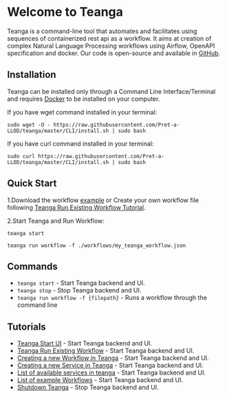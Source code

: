 # Welcome to Teanga
Teanga is a command-line tool that automates and facilitates using sequences of containerized rest api as a workflow. It aims at creation of complex Natural Language Processing workflows using Airflow, OpenAPI specification and docker.
Our code is open-source and available in [GitHub](https://github.com/pret-a-llod/teanga).

## Installation

Teanga can be installed only through a Command Line Interface/Terminal and requires [Docker](https://docs.docker.com/get-docker/) to be installed on your computer.

If you have wget command installed in your terminal:

    sudo wget -O - https://raw.githubusercontent.com/Pret-a-LLOD/teanga/master/CLI/install.sh | sudo bash

If you have curl command installed in your terminal:

    sudo curl https://raw.githubusercontent.com/Pret-a-LLOD/teanga/master/CLI/install.sh | sudo bash

## Quick Start
1.Download the workflow [example](https://raw.githubusercontent.com/Pret-a-LLOD/teanga/master/workflows/dkpro_treetagger.json) 
   or Create your own workflow file following [Teanga Run Existing Workflow Tutorial](/run_existing_workflow).

2.Start Teanga and Run Workflow:

    teanga start

    teanga run workflow -f ./workflows/my_teanga_workflow.json


## Commands

* `teanga start` - Start Teanga backend and UI.
* `teanga stop` - Stop Teanga backend and UI.
* `teanga run workflow -f {filepath}` -  Runs a workflow through the command line


## Tutorials

* [Teanga Start UI](/teanga/teanga_ui/) - Start Teanga backend and UI.
* [Teanga Run Existing Workflow](/teanga/run_existing_workflow/) - Start Teanga backend and UI.
* [Creating a new Workflow in Teanga](/teanga/create_new_workflow/) - Start Teanga backend and UI.
* [Creating a new Service in Teanga](/teanga/create_new_workflow/) - Start Teanga backend and UI.
* [List of available services in teanga](/teanga/create_new_workflow/) - Start Teanga backend and UI.
* [List of example Workflows](/teanga/create_new_workflow/) - Start Teanga backend and UI.
* [Shutdown Teanga](/teanga/stop_teanga/) - Stop Teanga backend and UI.
